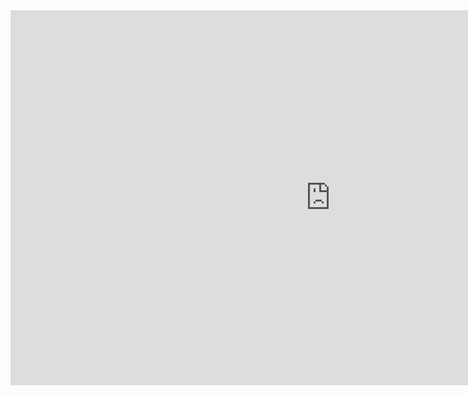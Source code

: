 <html>
<body>
<iframe frameborder="0" src="https://itch.io/embed-upload/1719250?color=333333" allowfullscreen="" width="1024" height="600"></iframe>

</body>

</html>

